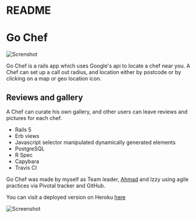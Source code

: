 # README

# Go Chef
![Screnshot](https://i.imgur.com/j4GLBsd.jpg)

Go Chef is a rails app which uses Google's api to locate a chef near you. 
A Chef can set up a call out radius, and location either by postcode or by clicking on a map or geo location icon.

## Reviews and gallery

A Chef can curate his own gallery, and other users can leave reviews and pictures for each chef.

 - Rails 5 
 - Erb views
 - Javascript selector manipulated dynamically generated elements
 - PostgreSQL
 - R Spec
 - Capybara
 -  Travis CI
 

Go Chef was made by myself as Team leader, [Ahmad](https://github.com/amdkfe)  and Izzy using agile practices via Pivotal tracker and GitHub.

You can visit a deployed version on Heroku [here](https://go-chef-demo.herokuapp.com/)

![Screenshot](https://i.imgur.com/aMYFNYe.jpg)



